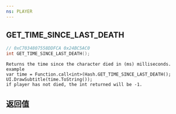 ```yaml
---
ns: PLAYER
---
```

## GET_TIME_SINCE_LAST_DEATH

```c
// 0xC7034807558DDFCA 0x24BC5AC0
int GET_TIME_SINCE_LAST_DEATH();
```

```
Returns the time since the character died in (ms) milliseconds.  
example  
var time = Function.call<int>(Hash.GET_TIME_SINCE_LAST_DEATH();  
UI.DrawSubtitle(time.ToString());  
if player has not died, the int returned will be -1.  
```

## 返回值
